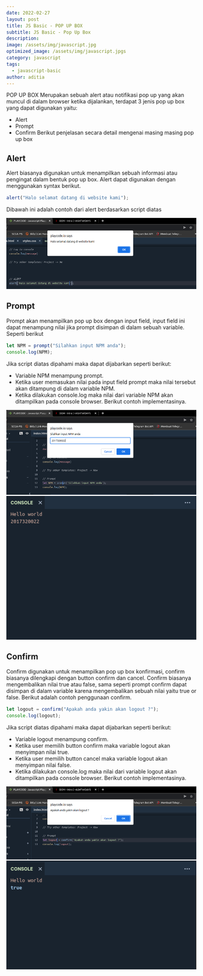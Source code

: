 ```yaml
---
date: 2022-02-27
layout: post
title: JS Basic - POP UP BOX
subtitle: JS Basic - Pop Up Box
description:
image: /assets/img/javascript.jpg
optimized_image: /assets/img/javascript.jpgs
category: javascript
tags:
  - javascript-basic
author: aditia
---
```


POP UP BOX Merupakan sebuah alert atau notifikasi pop up yang akan muncul di dalam browser ketika dijalankan, terdapat 3 jenis pop up box yang dapat digunakan yaitu:

- Alert
- Prompt
- Confirm
  Berikut penjelasan secara detail mengenai masing masing pop up box

## Alert

Alert biasanya digunakan untuk menampilkan sebuah informasi atau pengingat dalam bentuk pop up box. Alert dapat digunakan dengan menggunakan syntax berikut.

```javascript
alert("Halo selamat datang di website kami");
```

Dibawah ini adalah contoh dari alert berdasarkan script diatas

<img src="/assets/img/post/alert.png" alt="DOM TREE" width="500">

## Prompt

Prompt akan menampilkan pop up box dengan input field, input field ini dapat menampung nilai jika prompt disimpan di dalam sebuah variable. Seperti berikut

```javascript
let NPM = prompt("Silahkan input NPM anda");
console.log(NPM);
```

Jika script diatas dipahami maka dapat dijabarkan seperti berikut:

- Variable NPM menampung prompt.
- Ketika user memasukan nilai pada input field prompt maka nilai tersebut akan ditampung di dalam variable NPM.
- Ketika dilakukan console.log maka nilai dari variable NPM akan ditampilkan pada console browser.
  Berikut contoh implementasinya.

<img src="/assets/img/post/prompt.png" alt="DOM TREE" width="500">

<img src="/assets/img/post/prompt-2.png" alt="DOM TREE" width="500">

## Confirm

Confirm digunakan untuk menampilkan pop up box konfirmasi, confirm biasanya dilengkapi dengan button confirm dan cancel. Confirm biasanya mengembalikan nilai true atau false, sama seperti prompt confirm dapat disimpan di dalam variable karena mengembalikan sebuah nilai yaitu true or false. Berikut adalah contoh penggunaan confirm.

```javascript
let logout = confirm("Apakah anda yakin akan logout ?");
console.log(logout);
```

Jika script diatas dipahami maka dapat dijabarkan seperti berikut:

- Variable logout menampung confirm.
- Ketika user memilih button confirm maka variable logout akan menyimpan nilai true.
- Ketika user memilih button cancel maka variable logout akan menyimpan nilai false.
- Ketika dilakukan console.log maka nilai dari variable logout akan ditampilkan pada console browser.
  Berikut contoh implementasinya.

<img src="/assets/img/post/confirm.png" alt="DOM TREE" width="500">

<img src="/assets/img/post/confirm-2.png" alt="DOM TREE" width="500">
